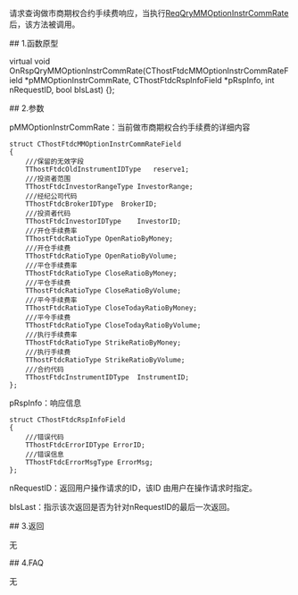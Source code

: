 <p>请求查询做市商期权合约手续费响应，当执行<a href="../../CTHOSTFTDCTRADERSPI/REQQRYMMOPTIONINSTRCOMMRATE/">ReqQryMMOptionInstrCommRate</a>后，该方法被调用。</p>
<span class="anchor" id="8da3c376-b892-40f6-af48-9da7ded95392"></span>
## 1.函数原型
<p>virtual void OnRspQryMMOptionInstrCommRate(CThostFtdcMMOptionInstrCommRateField *pMMOptionInstrCommRate, CThostFtdcRspInfoField *pRspInfo, int nRequestID, bool bIsLast) {};</p>
<span class="anchor" id="92a84fad-a627-41d8-9a00-a749e7f7548f"></span>
## 2.参数
<p>pMMOptionInstrCommRate：当前做市商期权合约手续费的详细内容</p>
<pre><code>struct CThostFtdcMMOptionInstrCommRateField
{
    ///保留的无效字段
    TThostFtdcOldInstrumentIDType   reserve1;
    ///投资者范围
    TThostFtdcInvestorRangeType InvestorRange;
    ///经纪公司代码
    TThostFtdcBrokerIDType  BrokerID;
    ///投资者代码
    TThostFtdcInvestorIDType    InvestorID;
    ///开仓手续费率
    TThostFtdcRatioType OpenRatioByMoney;
    ///开仓手续费
    TThostFtdcRatioType OpenRatioByVolume;
    ///平仓手续费率
    TThostFtdcRatioType CloseRatioByMoney;
    ///平仓手续费
    TThostFtdcRatioType CloseRatioByVolume;
    ///平今手续费率
    TThostFtdcRatioType CloseTodayRatioByMoney;
    ///平今手续费
    TThostFtdcRatioType CloseTodayRatioByVolume;
    ///执行手续费率
    TThostFtdcRatioType StrikeRatioByMoney;
    ///执行手续费
    TThostFtdcRatioType StrikeRatioByVolume;
    ///合约代码
    TThostFtdcInstrumentIDType  InstrumentID;
};
</code></pre>
<p>pRspInfo：响应信息</p>
<pre><code>struct CThostFtdcRspInfoField
{
    ///错误代码
    TThostFtdcErrorIDType ErrorID;
    ///错误信息
    TThostFtdcErrorMsgType ErrorMsg;
};
</code></pre>
<p>nRequestID：返回用户操作请求的ID，该ID 由用户在操作请求时指定。</p>
<p>bIsLast：指示该次返回是否为针对nRequestID的最后一次返回。</p>
<span class="anchor" id="159cec72-2e5a-466a-9cd7-fe4c3147c162"></span>
## 3.返回
<p>无</p>
<span class="anchor" id="97b88e55-fc80-48f9-ac7d-68121d97d49f"></span>
## 4.FAQ
<p>无</p>

